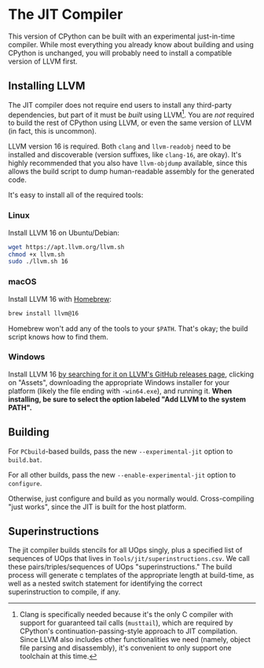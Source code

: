 The JIT Compiler
================

This version of CPython can be built with an experimental just-in-time compiler. While most everything you already know about building and using CPython is unchanged, you will probably need to install a compatible version of LLVM first.

## Installing LLVM

The JIT compiler does not require end users to install any third-party dependencies, but part of it must be *built* using LLVM[^why-llvm]. You are *not* required to build the rest of CPython using LLVM, or even the same version of LLVM (in fact, this is uncommon).

LLVM version 16 is required. Both `clang` and `llvm-readobj` need to be installed and discoverable (version suffixes, like `clang-16`, are okay). It's highly recommended that you also have `llvm-objdump` available, since this allows the build script to dump human-readable assembly for the generated code.

It's easy to install all of the required tools:

### Linux

Install LLVM 16 on Ubuntu/Debian:

```sh
wget https://apt.llvm.org/llvm.sh
chmod +x llvm.sh
sudo ./llvm.sh 16
```

### macOS

Install LLVM 16 with [Homebrew](https://brew.sh):

```sh
brew install llvm@16
```

Homebrew won't add any of the tools to your `$PATH`. That's okay; the build script knows how to find them.

### Windows

Install LLVM 16 [by searching for it on LLVM's GitHub releases page](https://github.com/llvm/llvm-project/releases?q=16), clicking on "Assets", downloading the appropriate Windows installer for your platform (likely the file ending with `-win64.exe`), and running it. **When installing, be sure to select the option labeled "Add LLVM to the system PATH".**

## Building

For `PCbuild`-based builds, pass the new `--experimental-jit` option to `build.bat`.

For all other builds, pass the new `--enable-experimental-jit` option to `configure`.

Otherwise, just configure and build as you normally would. Cross-compiling "just works", since the JIT is built for the host platform.

[^why-llvm]: Clang is specifically needed because it's the only C compiler with support for guaranteed tail calls (`musttail`), which are required by CPython's continuation-passing-style approach to JIT compilation. Since LLVM also includes other functionalities we need (namely, object file parsing and disassembly), it's convenient to only support one toolchain at this time.

## Superinstructions

The jit compiler builds stencils for all UOps singly, plus a specified list of sequences of UOps that lives in `Tools/jit/superinstructions.csv`. We call these pairs/triples/sequences of UOps "superinstructions." The build process will generate c templates of the appropriate length at build-time, as well as a nested switch statement for identifying the correct superinstruction to compile, if any.